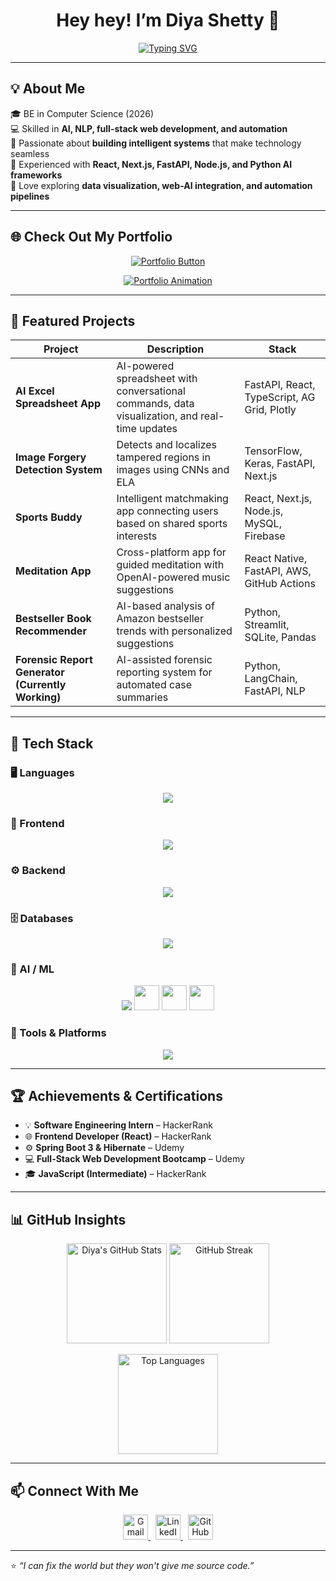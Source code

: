 <!-- Typing animation -->
<h1 align="center">Hey hey! I’m Diya Shetty 👋</h1>

<p align="center">
  <a href="https://git.io/typing-svg">
    <img src="https://readme-typing-svg.herokuapp.com?font=Fira+Code&pause=1000&color=3EB489&center=true&vCenter=true&width=550&lines=AI+Developer+💻;Full+Stack+Engineer+🚀;Machine+Learning+Explorer+🧠;Building+smart+and+scalable+apps+⚙️" alt="Typing SVG" />
  </a>
</p>

---

## 💡 About Me

🎓 BE in Computer Science (2026)  
💻 Skilled in **AI, NLP, full-stack web development, and automation**  
🧠 Passionate about **building intelligent systems** that make technology seamless  
🚀 Experienced with **React, Next.js, FastAPI, Node.js, and Python AI frameworks**  
💬 Love exploring **data visualization, web-AI integration, and automation pipelines**

---

## 🌐 Check Out My Portfolio  

<p align="center">
  <a href="https://diya-shetty-portfolio.vercel.app" target="_blank">
    <img src="https://img.shields.io/badge/%20Visit%20My%20Portfolio-Click%20Here!-3EB489?style=for-the-badge&logo=sparkles&logoColor=white" alt="Portfolio Button"/>
  </a>
</p>

<p align="center">
  <a href="https://diya-shetty-portfolio.vercel.app">
    <img src="https://readme-typing-svg.herokuapp.com?font=Poppins&pause=1000&color=3EB489&center=true&vCenter=true&width=500&lines=💻+Live+Projects;🎨+UI%2FUX+Showcase;⚙️+AI+and+Full+Stack+Work;🚀+See+My+Latest+Creations!" alt="Portfolio Animation" />
  </a>
</p>

---

## 🚀 Featured Projects

| Project | Description | Stack |
|----------|--------------|-------|
| **AI Excel Spreadsheet App** | AI-powered spreadsheet with conversational commands, data visualization, and real-time updates | FastAPI, React, TypeScript, AG Grid, Plotly |
| **Image Forgery Detection System** | Detects and localizes tampered regions in images using CNNs and ELA | TensorFlow, Keras, FastAPI, Next.js |
| **Sports Buddy** | Intelligent matchmaking app connecting users based on shared sports interests | React, Next.js, Node.js, MySQL, Firebase |
| **Meditation App** | Cross-platform app for guided meditation with OpenAI-powered music suggestions | React Native, FastAPI, AWS, GitHub Actions |
| **Bestseller Book Recommender** | AI-based analysis of Amazon bestseller trends with personalized suggestions | Python, Streamlit, SQLite, Pandas |
| **Forensic Report Generator (Currently Working)** | AI-assisted forensic reporting system for automated case summaries | Python, LangChain, FastAPI, NLP |

---

## 🧰 Tech Stack

### 🖥️ Languages
<p align="center">
  <img src="https://skillicons.dev/icons?i=c,python,javascript,html,css" />
</p>

### 🎨 Frontend
<p align="center">
  <img src="https://skillicons.dev/icons?i=react,nextjs,tailwind,vite" />
</p>

### ⚙️ Backend
<p align="center">
  <img src="https://skillicons.dev/icons?i=fastapi,nodejs,django,dotnet" />
</p>

### 🗄️ Databases
<p align="center">
  <img src="https://skillicons.dev/icons?i=mysql,sqlite" />
</p>

### 🤖 AI / ML
<p align="center">
  <img src="https://skillicons.dev/icons?i=tensorflow,pytorch" />
  <img src="https://img.shields.io/badge/HuggingFace-FFD21E?logo=huggingface&logoColor=white&style=for-the-badge" height="40"/>
  <img src="https://img.shields.io/badge/OpenAI-412991?logo=openai&logoColor=white&style=for-the-badge" height="40"/>
  <img src="https://img.shields.io/badge/LangChain-0F9D58?style=for-the-badge&logo=chainlink&logoColor=white" height="40"/>
</p>

### 🧩 Tools & Platforms
<p align="center">
  <img src="https://skillicons.dev/icons?i=githubactions,docker,firebase,aws,figma" />
</p>

---

## 🏆 Achievements & Certifications

- 💡 **Software Engineering Intern** – HackerRank  
- 🌐 **Frontend Developer (React)** – HackerRank  
- ⚙️ **Spring Boot 3 & Hibernate** – Udemy  
- 💻 **Full-Stack Web Development Bootcamp** – Udemy  
- 🎓 **JavaScript (Intermediate)** – HackerRank  

---

## 📊 GitHub Insights

<p align="center">
  <img src="https://github-readme-stats.vercel.app/api?username=diyashettyy&show_icons=true&theme=transparent&include_all_commits=true&count_private=true&line_height=24" height="160" alt="Diya's GitHub Stats" />
  <img src="https://github-readme-streak-stats.herokuapp.com/?user=diyashettyy&theme=transparent" height="160" alt="GitHub Streak"/>
</p>

<p align="center">
  <img src="https://github-readme-stats.vercel.app/api/top-langs/?username=diyashettyy&layout=compact&theme=transparent&langs_count=6&hide_border=true" height="160" alt="Top Languages"/>
</p>

---

## 📫 Connect With Me

<p align="center">
  <a href="mailto:diyashetty145@gmail.com">
    <img src="https://skillicons.dev/icons?i=gmail" alt="Gmail" height="40"/>
  </a>
  &nbsp;
  <a href="https://www.linkedin.com/in/shetty-diya/">
    <img src="https://skillicons.dev/icons?i=linkedin" alt="LinkedIn" height="40"/>
  </a>
  &nbsp;
  <a href="https://github.com/diyashettyy">
    <img src="https://skillicons.dev/icons?i=github" alt="GitHub" height="40"/>
  </a>
</p>

---

⭐ *“I can fix the world but they won't give me source code.”*
